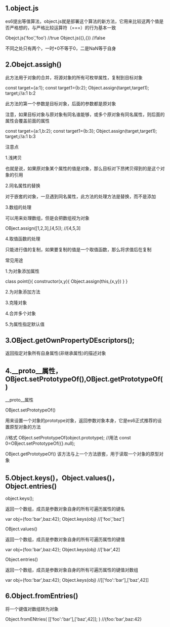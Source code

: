 ## 1.object.js
es6提出等值算法，object.js就是部署这个算法的新方法，它用来比较这两个值是否严格想的，与严格比较运算符（===）的行为基本一致

Obejct.js('foo','foo')  //true
Object.js({},{})    //false

不同之处只有两个，一时+0不等于0，二是NaN等于自身

## 2.Obejct.assigh()
此方法用于对象的合并，将源对象的所有可枚举属性，复制到目标对象

const target={a:1};
const target1={b:2};
Object.assign(target,target1);  
target;//a:1 b:2

此方法的第一个参数是目标对象，后面的参数都是原对象

注意，如果目标对象与原对象有同名谁能够，或多个原对象有同名属性，则后面的属性会覆盖前面的属性

const target={a:1,b:2};
const target1={b:3};
Object.assign(target,target1);  
target;//a:1 b:3

注意点

1.浅拷贝

也就是说，如果原对象某个属性的值是对象，那么目标对下昂拷贝得到的是这个对象的引用

2.同名属性的替换

对于嵌套的对象，一旦遇到同名属性，此方法的处理方法是替换，而不是添加

3.数组的处理

可以用来处理数组，但是会把数组视为对象

OBject.assign([1,2,3],[4,5]);
//[4,5,3]

4.取值函数的处理

只能进行值的复制，如果要复制的值是一个取值函数，那么将求值后在复制

常见用途

1.为对象添加属性

class point(){
    constructor(x,y){
        Object.assign(this,{x,y})
    }
}

2.为对象添加方法

3.克隆对象

4.合并多个对象

5.为属性指定默认值

## 3.OBject.getOwnPropertyDEscriptors();
返回指定对象所有自身属性(非继承属性)的描述对象

## 4.__proto__属性，OBject.setPrototypeOf(),OBject.getPrototypeOf()

__proto__属性

OBject.setPrototypeOf()

用来设置一个对象的prototype对象，返回参数对象本身，它是es6正式推荐的设置原型对象的方法

//格式
OBject.setPrototypeOf(object.prototype);
//用法
const 0=OBject.setPrototypeOf({}.null);

OBject.getPrototypeOf()
该方法与上一个方法嵌套，用于读取一个对象的原型对象

## 5.Object.keys()，Object.values()，Object.entries()
object.keys();

返回一个数组，成员是参数对象自身的所有可遍历属性的键名

var obj={foo:'bar',baz:42};
Object.keys(obj)
//['foo','baz']

OBject.values()

返回一个数组，成员是参数对象自身的所有可遍历属性的键值

var obj={foo:'bar',baz:42};
Object.keys(obj)
//['bar',42]

Object.entries()

返回一个数组，成员是参数对象自身的所有可遍历属性的键值对数组

var obj={foo:'bar',baz:42};
Object.keys(obj)
//[['foo':'bar'],['baz',42]]

## 6.Object.fromEntries()

将一个键值对数组转为对象

Object.fromENtries(
    [['foo':'bar'],['baz',42]];
)
//{foo:'bar',baz:42}




